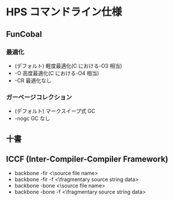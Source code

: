 # HPS コマンドライン仕様

## FunCobal

### 最適化

- (デフォルト) 軽度最適化(C における-O3 相当)
- -O 高度最適化(C における-O4 相当)
- -CR 最適化なし

### ガーベージコレクション

- (デフォルト) マークスイープ式 GC
- -nogc GC なし

## 十書

## ICCF (Inter-Compiler-Compiler Framework)

- backbone -fir <\source file name>
- backbone -fir -f <\fragmentary source string data>
- backbone -bone <\source file name>
- backbone -bone -f <\fragmentary source string data>
